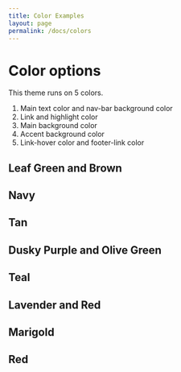 ```yaml
---
title: Color Examples
layout: page
permalink: /docs/colors
---
```



# Color options

This theme runs on 5 colors.

1. Main text color and nav-bar background color
2. Link and highlight color
3. Main background color
4. Accent background color
5. Link-hover color and footer-link color

## Leaf Green and Brown
  <script src="https://coolors.co/palette-widget/widget.js"></script>
  <script data-id="02255110307697208">new CoolorsPaletteWidget("02255110307697208", ["483b32","abbf73","faf8f0","dde5b6","836249"]); </script>

## Navy
  <script src="https://coolors.co/palette-widget/widget.js"></script>
  <script data-id="05875225772800331">new CoolorsPaletteWidget("05875225772800331", ["353535","549da0","ffffff","d9d9d9","294e66"]); </script>

## Tan
  <script src="https://coolors.co/palette-widget/widget.js"></script>
  <script data-id="01621724130939607">new CoolorsPaletteWidget("01621724130939607", ["252422","eb5e28","fffbf7","dcd0cc","4c4843"]); </script>

## Dusky Purple and Olive Green
  <script src="https://coolors.co/palette-widget/widget.js"></script>
  <script data-id="03768526682767458">new CoolorsPaletteWidget("03768526682767458", ["313628","a6ae98","f7faf0","979187","544f53"]); </script>

## Teal
  <script src="https://coolors.co/palette-widget/widget.js"></script>
  <script data-id="036597300461979865">new CoolorsPaletteWidget("036597300461979865", ["092d34","ffa62b","f7f4f3","82c0cc","347383"]); </script>

## Lavender and Red

  <script src="https://coolors.co/palette-widget/widget.js"></script>
  <script data-id="05987572020110035">new CoolorsPaletteWidget("05987572020110035", ["2b303a","d64933","eee5e9","92dce5","7c7c7c"]); </script>

## Marigold

  <script src="https://coolors.co/palette-widget/widget.js"></script>
  <script data-id="07366380829562946">new CoolorsPaletteWidget("07366380829562946", ["37323e","de9e36","eceaec","deb841","6d6a75"]); </script>

## Red
  <script src="https://coolors.co/palette-widget/widget.js"></script>
  <script data-id="09046957977818991">new CoolorsPaletteWidget("09046957977818991", ["990000","8e8e8e","ffffff","edebeb","191919"]); </script>
